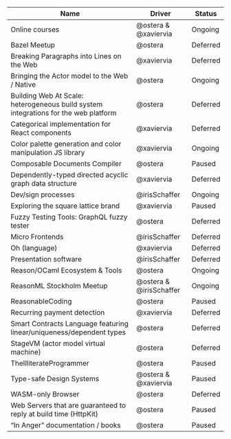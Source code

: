 
|  Name | Driver | Status |
|------|--------|--------|
| Online courses | @ostera & @xaviervia | Ongoing |
| Bazel Meetup | @ostera | Deferred |
| Breaking Paragraphs into Lines on the Web | @xaviervia  | Deferred |
| Bringing the Actor model to the Web / Native | @ostera | Ongoing |
| Building Web At Scale: heterogeneous build system integrations for the web platform | @ostera | Deferred |
| Categorical implementation for React components | @xaviervia  | Deferred |
| Color palette generation and color manipulation JS library | @xaviervia  | Ongoing |
| Composable Documents Compiler | @ostera | Paused |
| Dependently-typed directed acyclic graph data structure | @xaviervia  | Deferred |
| Dev/sign processes | @irisSchaffer  | Ongoing |
| Exploring the square lattice brand | @xaviervia  | Paused |
| Fuzzy Testing Tools: GraphQL fuzzy tester | @ostera | Deferred |
| Micro Frontends | @irisSchaffer  | Deferred |
| Oh (language) | @xaviervia | Deferred |
| Presentation software | @irisSchaffer  | Deferred |
| Reason/OCaml Ecosystem & Tools | @ostera | Ongoing |
| ReasonML Stockholm Meetup | @ostera & @irisSchaffer  | Ongoing |
| ReasonableCoding | @ostera | Paused |
| Recurring payment detection | @xaviervia  | Deferred |
| Smart Contracts Language featuring linear/uniqueness/dependent types | @ostera | Deferred |
| StageVM (actor model virtual machine) | @ostera | Deferred |
| TheIlliterateProgrammer | @ostera | Paused |
| Type-safe Design Systems | @ostera & @xaviervia  | Paused |
| WASM-only Browser | @ostera | Deferred |
| Web Servers that are guaranteed to reply at build time (HttpKit) | @ostera | Paused |
| “In Anger” documentation / books | @ostera | Paused |
